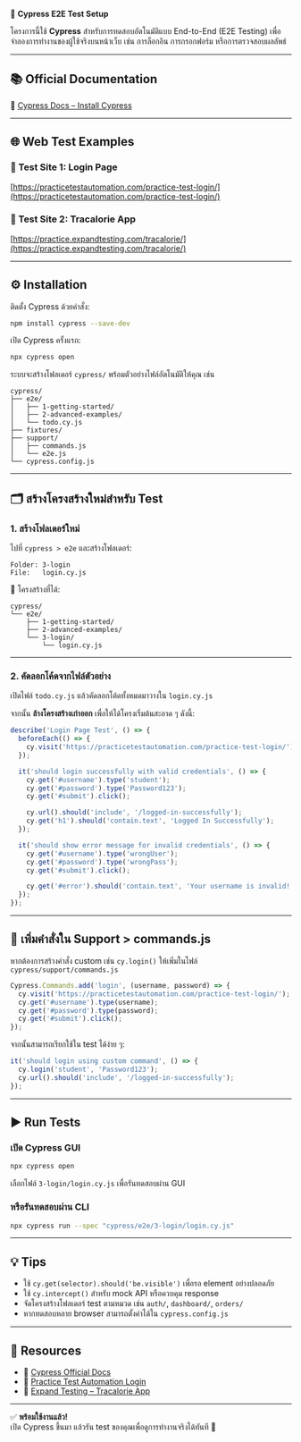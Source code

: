 🌿 **Cypress E2E Test Setup**

โครงการนี้ใช้ **Cypress** สำหรับการทดสอบอัตโนมัติแบบ End-to-End (E2E Testing) เพื่อจำลองการทำงานของผู้ใช้จริงบนหน้าเว็บ เช่น การล็อกอิน การกรอกฟอร์ม หรือการตรวจสอบผลลัพธ์

---

## 📚 Official Documentation

🔗 [Cypress Docs – Install Cypress](https://docs.cypress.io/app/get-started/install-cypress)

---

## 🌐 Web Test Examples

### 🧪 Test Site 1: Login Page
[https://practicetestautomation.com/practice-test-login/](https://practicetestautomation.com/practice-test-login/)

### 🧮 Test Site 2: Tracalorie App
[https://practice.expandtesting.com/tracalorie/](https://practice.expandtesting.com/tracalorie/)

---

## ⚙️ Installation

ติดตั้ง Cypress ด้วยคำสั่ง:

```bash
npm install cypress --save-dev
```

เปิด Cypress ครั้งแรก:

```bash
npx cypress open
```

ระบบจะสร้างโฟลเดอร์ `cypress/` พร้อมตัวอย่างไฟล์อัตโนมัติให้คุณ เช่น

```
cypress/
├── e2e/
│   ├── 1-getting-started/
│   ├── 2-advanced-examples/
│   └── todo.cy.js
├── fixtures/
├── support/
│   ├── commands.js
│   └── e2e.js
└── cypress.config.js
```

---

## 🗂️ สร้างโครงสร้างใหม่สำหรับ Test

### 1. สร้างโฟลเดอร์ใหม่
ไปที่ `cypress > e2e` และสร้างโฟลเดอร์:

```
Folder: 3-login
File:   login.cy.js
```

📁 โครงสร้างที่ได้:
```
cypress/
└── e2e/
    ├── 1-getting-started/
    ├── 2-advanced-examples/
    └── 3-login/
        └── login.cy.js
```

---

### 2. คัดลอกโค้ดจากไฟล์ตัวอย่าง
เปิดไฟล์ `todo.cy.js` แล้วคัดลอกโค้ดทั้งหมดมาวางใน `login.cy.js`

จากนั้น **ล้างโครงสร้างเก่าออก** เพื่อให้ได้โครงเริ่มต้นสะอาด ๆ ดังนี้:

```js
describe('Login Page Test', () => {
  beforeEach(() => {
    cy.visit('https://practicetestautomation.com/practice-test-login/');
  });

  it('should login successfully with valid credentials', () => {
    cy.get('#username').type('student');
    cy.get('#password').type('Password123');
    cy.get('#submit').click();

    cy.url().should('include', '/logged-in-successfully');
    cy.get('h1').should('contain.text', 'Logged In Successfully');
  });

  it('should show error message for invalid credentials', () => {
    cy.get('#username').type('wrongUser');
    cy.get('#password').type('wrongPass');
    cy.get('#submit').click();

    cy.get('#error').should('contain.text', 'Your username is invalid!');
  });
});
```

---

## 🧩 เพิ่มคำสั่งใน Support > commands.js

หากต้องการสร้างคำสั่ง custom เช่น `cy.login()` ให้เพิ่มในไฟล์ `cypress/support/commands.js`

```js
Cypress.Commands.add('login', (username, password) => {
  cy.visit('https://practicetestautomation.com/practice-test-login/');
  cy.get('#username').type(username);
  cy.get('#password').type(password);
  cy.get('#submit').click();
});
```

จากนั้นสามารถเรียกใช้ใน test ได้ง่าย ๆ:

```js
it('should login using custom command', () => {
  cy.login('student', 'Password123');
  cy.url().should('include', '/logged-in-successfully');
});
```

---

## ▶️ Run Tests

### เปิด Cypress GUI
```bash
npx cypress open
```
เลือกไฟล์ `3-login/login.cy.js` เพื่อรันทดสอบผ่าน GUI

### หรือรันทดสอบผ่าน CLI
```bash
npx cypress run --spec "cypress/e2e/3-login/login.cy.js"
```

---

## 💡 Tips

- ใช้ `cy.get(selector).should('be.visible')` เพื่อรอ element อย่างปลอดภัย
- ใช้ `cy.intercept()` สำหรับ mock API หรือควบคุม response
- จัดโครงสร้างโฟลเดอร์ test ตามหมวด เช่น `auth/`, `dashboard/`, `orders/`
- หากทดสอบหลาย browser สามารถตั้งค่าได้ใน `cypress.config.js`

---

## 🔗 Resources
- 🧭 [Cypress Official Docs](https://docs.cypress.io)
- 🎯 [Practice Test Automation Login](https://practicetestautomation.com/practice-test-login/)
- 🧮 [Expand Testing – Tracalorie App](https://practice.expandtesting.com/tracalorie/)

---

✅ **พร้อมใช้งานแล้ว!**  
เปิด Cypress ขึ้นมา แล้วรัน test ของคุณเพื่อดูการทำงานจริงได้ทันที 🚀

